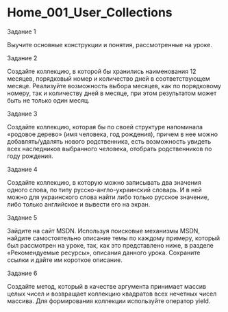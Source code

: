 # Home_001_User_Collections

Задание 1 

Выучите основные конструкции и понятия, рассмотренные на уроке. 

Задание 2 

Создайте коллекцию, в которой бы хранились наименования 12 месяцев, порядковый номер и количество дней в соответствующем месяце. Реализуйте возможность выбора месяцев, как по порядковому номеру, так и количеству дней в месяце, при этом результатом может быть не только один месяц. 

Задание 3 

Создайте коллекцию, которая бы по своей структуре напоминала «родовое дерево» (имя человека, год рождения), причем в нее можно добавлять/удалять нового родственника, есть возможность увидеть всех наследников выбранного человека, отобрать родственников по году рождения. 

Задание 4 

Создайте коллекцию, в которую можно записывать два значения одного слова, по типу русско-англо-украинский словарь. И в ней можно для украинского слова найти либо только русское значение, либо только английское и вывести его на экран. 

Задание 5 

Зайдите на сайт MSDN.
Используя поисковые механизмы MSDN, найдите самостоятельно описание темы по каждому примеру, который был рассмотрен на уроке, так, как это представлено ниже, в разделе «Рекомендуемые ресурсы», описания данного урока. Сохраните ссылки и дайте им короткое описание.

Задание 6

Cоздайте метод, который в качестве аргумента принимает массив целых чисел и возвращает коллекцию квадратов всех нечетных чисел массива. Для формирования коллекции используйте оператор yield.
